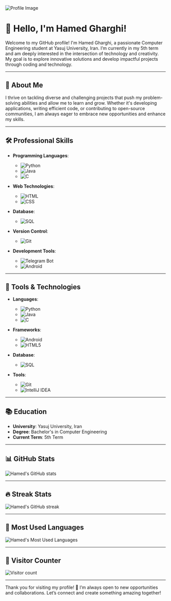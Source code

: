 
<img src="https://github.com/user-attachments/assets/5c47838d-2652-43f0-8f18-b0707a9be73f" alt="Profile Image" />

# 👋 Hello, I'm Hamed Gharghi!

Welcome to my GitHub profile! I'm Hamed Gharghi, a passionate Computer Engineering student at Yasuj University, Iran. I’m currently in my 5th term and am deeply interested in the intersection of technology and creativity. My goal is to explore innovative solutions and develop impactful projects through coding and technology.

---

## 🌟 About Me

I thrive on tackling diverse and challenging projects that push my problem-solving abilities and allow me to learn and grow. Whether it's developing applications, writing efficient code, or contributing to open-source communities, I am always eager to embrace new opportunities and enhance my skills.

---

## 🛠️ Professional Skills

- **Programming Languages**:
  - ![Python](https://img.shields.io/badge/-Python-3776AB?logo=python&logoColor=white&style=plastic) 
  - ![Java](https://img.shields.io/badge/-Java-007396?logo=java&logoColor=white&style=plastic) 
  - ![C](https://img.shields.io/badge/-C-A8B9CC?logo=c&logoColor=white&style=plastic)

- **Web Technologies**:
  - ![HTML](https://img.shields.io/badge/-HTML5-E34F26?logo=html5&logoColor=white&style=plastic) 
  - ![CSS](https://img.shields.io/badge/-CSS3-1572B6?logo=css3&logoColor=white&style=plastic)

- **Database**:
  - ![SQL](https://img.shields.io/badge/-SQL-4479A1?logo=MySQL&logoColor=white&style=plastic)

- **Version Control**:
  - ![Git](https://img.shields.io/badge/-Git-F05032?logo=git&logoColor=white&style=plastic)

- **Development Tools**:
  - ![Telegram Bot](https://img.shields.io/badge/-Telegram%20Bot-2CA5E0?logo=telegram&logoColor=white&style=plastic) 
  - ![Android](https://img.shields.io/badge/-Android-3DDC84?logo=android&logoColor=white&style=plastic)

---

## 🔧 Tools & Technologies

- **Languages**:
  - ![Python](https://img.shields.io/badge/-Python-3776AB?logo=python&logoColor=white&style=flat-square) 
  - ![Java](https://img.shields.io/badge/-Java-007396?logo=java&logoColor=white&style=flat-square) 
  - ![C](https://img.shields.io/badge/-C-A8B9CC?logo=c&logoColor=white&style=flat-square)

- **Frameworks**:
  - ![Android](https://img.shields.io/badge/-Android-3DDC84?logo=android&logoColor=white&style=flat-square) 
  - ![HTML5](https://img.shields.io/badge/-HTML5-E34F26?logo=html5&logoColor=white&style=flat-square)

- **Database**:
  - ![SQL](https://img.shields.io/badge/-SQL-4479A1?logo=MySQL&logoColor=white&style=flat-square)

- **Tools**:
  - ![Git](https://img.shields.io/badge/-Git-F05032?logo=git&logoColor=white&style=flat-square) 
  - ![IntelliJ IDEA](https://img.shields.io/badge/-IntelliJ%20IDEA-000000?logo=intellij-idea&logoColor=white&style=flat-square)

---

## 📚 Education

- **University**: Yasuj University, Iran
- **Degree**: Bachelor's in Computer Engineering
- **Current Term**: 5th Term

---

## 📊 GitHub Stats

![Hamed's GitHub stats](https://github-readme-stats.vercel.app/api?username=Hamed-Gharghi&show_icons=true&theme=algolia)

---

## 🔥 Streak Stats

![Hamed's GitHub streak](https://github-readme-streak-stats.herokuapp.com/?user=Hamed-Gharghi&theme=algolia)

---

## 🌟 Most Used Languages

![Hamed's Most Used Languages](https://github-readme-stats.vercel.app/api/top-langs/?username=Hamed-Gharghi&theme=algolia&layout=compact)

---

## 👀 Visitor Counter

![Visitor count](https://komarev.com/ghpvc/?username=Hamed-Gharghi&color=green&style=for-the-badge)

---

Thank you for visiting my profile! 🚀 I’m always open to new opportunities and collaborations. Let’s connect and create something amazing together!

